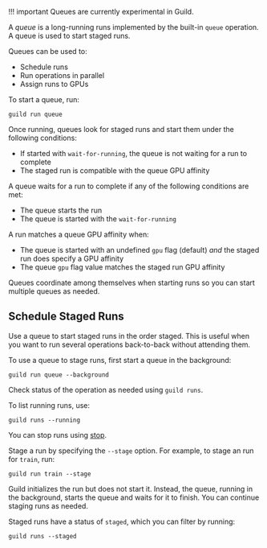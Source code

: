 <!-- -*- eval:(visual-line-mode 1) -*- -->

<div data-theme-toc="true"></div>

<!-- TODO

This page needs to be filled out. There's a conceptual problem with
queues and parallel runs, esp with batches.

-->

!!! important
    Queues are currently experimental in Guild.

A *queue* is a long-running runs implemented by the built-in `queue`
operation. A queue is used to start staged runs.

Queues can be used to:

- Schedule runs
- Run operations in parallel
- Assign runs to GPUs

To start a queue, run:

``` command
guild run queue
```

Once running, queues look for staged runs and start them under the
following conditions:

- If started with `wait-for-running`, the queue is not waiting for a
  run to complete
- The staged run is compatible with the queue GPU affinity

A queue waits for a run to complete if any of the following conditions
are met:

- The queue starts the run
- The queue is started with the `wait-for-running`

A run matches a queue GPU affinity when:

- The queue is started with an undefined `gpu` flag (default) *and*
  the staged run does specify a GPU affinity
- The queue `gpu` flag value matches the staged run GPU affinity

Queues coordinate among themselves when starting runs so you can
start multiple queues as needed.

## Schedule Staged Runs

Use a queue to start staged runs in the order staged. This is useful
when you want to run several operations back-to-back without attending
them.

To use a queue to stage runs, first start a queue in the background:

``` command
guild run queue --background
```

Check status of the operation as needed using ``guild runs``.

To list running runs, use:

``` command
guild runs --running
```

You can stop runs using [stop](cmd:stop).

Stage a run by specifying the `--stage` option. For example, to stage
an run for `train`, run:

```
guild run train --stage
```

Guild initializes the run but does not start it. Instead, the queue,
running in the background, starts the queue and waits for it to
finish. You can continue staging runs as needed.

Staged runs have a status of ``staged``, which you can filter by
running:

``` command
guild runs --staged
```
